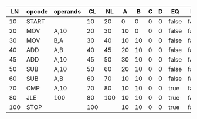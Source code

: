 |LN|opcode|operands|CL|NL|A|B|C|D|EQ|NE|GT|LT|
|---|---|---|---|---|---|---|---|---|---|---|---|---|
|10|START||10|20|0|0|0|0|false|false|false|false|
|20|MOV|A,10|20|30|10|0|0|0|false|false|false|false|
|30|MOV|B,A|30|40|10|10|0|0|false|false|false|false|
|40|ADD|A,B|40|45|20|10|0|0|false|false|false|false|
|45|ADD|A,10|45|50|30|10|0|0|false|false|false|false|
|50|SUB|A,10|50|60|20|10|0|0|false|false|false|false|
|60|SUB|A,B|60|70|10|10|0|0|false|false|false|false|
|70|CMP|A,10|70|80|10|10|0|0|true|false|false|false|
|80|JLE|100|80|100|10|10|0|0|true|false|false|false|
|100|STOP||100||10|10|0|0|true|false|false|false|
